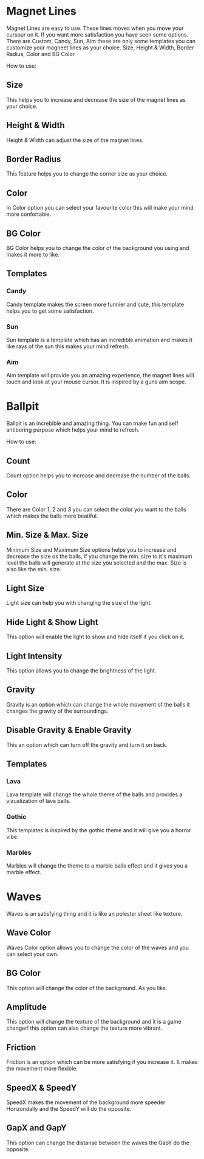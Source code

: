 # Magnet Lines
Magnet Lines are easy to use. These lines moves when you move your cursour on it. If you want more satisfaction you have seen some options. There are Custom, Candy, Sun, Aim these are only some templates you can customize your magneet lines as your choice. Size, Height & Width, Border Radius, Color and BG Color.

How to use:

## Size
This helps you to increase and decrease the size of the magnet lines as your choice.

## Height & Width
Height & Width can adjust the size of the magnet lines.

## Border Radius
This feature helps you to change the corner size as your choice.

## Color
In Color option you can select your favourite color this will make your mind more confortable.

## BG Color
BG Color helps you to change the color of the background you using and makes it more to like.

## Templates

### Candy 
Candy template makes the screen more funnier and cute, this template helps you to get some satisfaction.

### Sun
Sun template is a template which has an incredible animation and makes it like rays of the sun this makes your mind refresh.

### Aim
Aim template will provide you an amazing experience, the magnet lines will touch and look at your mouse cursor. It is inspired by a guns aim scope.



# Ballpit
Ballpit is an increbible and amazing thing. You can make fun and self antiboring purpose which helps your mind to refresh.

How to use:

## Count 
Count option helps you to increase and decrease the number of the balls.

## Color
There are Color 1, 2 and 3 you can select the color you want to the balls which makes the balls more beatiful.

## Min. Size & Max. Size 
Minimum Size and Maximum Size options helps you to increase and decrease the size os the balls, if you change the min. size to it's maximum level the balls will generate at the size you selected and the max. Size is also like the min. size.

## Light Size
Light size can help you with changing the size of the light. 

## Hide Light & Show Light 
This option will enable the light to show and hide itself if you click on it.

## Light Intensity
This option allows you to change the brightness of the light.

## Gravity
Gravity is an option which can change the whole movement of the balls it changes the gravity of the surroundings.

## Disable Gravity & Enable Gravity
This an option which can turn off the gravity and turn it on back.

## Templates

### Lava
Lava template will change the whole theme of the balls and provides a vizualization of lava balls.

### Gothic
This templates is inspired by the gothic theme and it will give you a horror vibe.

### Marbles 
Marbles will change the theme to a marble balls effect and it gives you a marble effect.


# Waves

Waves is an satisfying thing and it is like an polester sheet like texture.

## Wave Color
Waves Color option allows you to change the color of the waves and you can select your own.

## BG Color
This option will change the color of the background. As you like.

## Amplitude
This option will change the texture of the background and it is a game changer! this option can also change the texture more vibrant.

## Friction
Friction is an option which can be more satisfying if you increase it. It makes the movement more flexible.

##  SpeedX & SpeedY
SpeedX makes the movement of the background more speeder Horizondally and the SpeedY will do the opposite.

## GapX and GapY
This option can change the distanse between the waves the GapY do the opposite.

